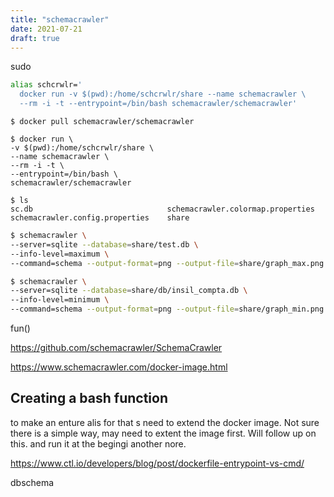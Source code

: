 ```yaml
---
title: "schemacrawler"
date: 2021-07-21
draft: true
---
```


sudo

```sh
alias schcrwlr='
  docker run -v $(pwd):/home/schcrwlr/share --name schemacrawler \
  --rm -i -t --entrypoint=/bin/bash schemacrawler/schemacrawler'
```

```
$ docker pull schemacrawler/schemacrawler  
```

```
$ docker run \
-v $(pwd):/home/schcrwlr/share \
--name schemacrawler \
--rm -i -t \
--entrypoint=/bin/bash \
schemacrawler/schemacrawler
```


```
$ ls 
sc.db                              schemacrawler.colormap.properties  schemacrawler.config.properties    share
```


```sh
$ schemacrawler \
--server=sqlite --database=share/test.db \
--info-level=maximum \
--command=schema --output-format=png --output-file=share/graph_max.png
```

```sh
$ schemacrawler \
--server=sqlite --database=share/db/insil_compta.db \
--info-level=minimum \
--command=schema --output-format=png --output-file=share/graph_min.png
```

fun() 

https://github.com/schemacrawler/SchemaCrawler

https://www.schemacrawler.com/docker-image.html


## Creating a bash function


to make an enture alis for that s need to extend the docker image.
Not sure there is a simple way, may need to extent the image first.
Will follow up on this.
and run it at the begingi another nore. 

https://www.ctl.io/developers/blog/post/dockerfile-entrypoint-vs-cmd/



dbschema

